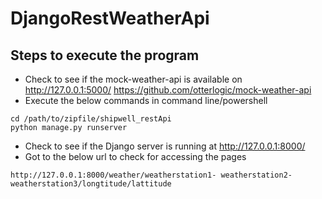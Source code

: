 # DjangoRestWeatherApi

## Steps to execute the program
-	Check to see if the mock-weather-api is available on http://127.0.0.1:5000/
 https://github.com/otterlogic/mock-weather-api
-	Execute the below commands in command line/powershell
<pre><code>cd /path/to/zipfile/shipwell_restApi
python manage.py runserver</code></pre>
-	Check to see if the Django server is running at http://127.0.0.1:8000/
-	Got to the below url to check for accessing the pages
<pre><code>http://127.0.0.1:8000/weather/weatherstation1- weatherstation2- weatherstation3/longtitude/lattitude</code></pre>

